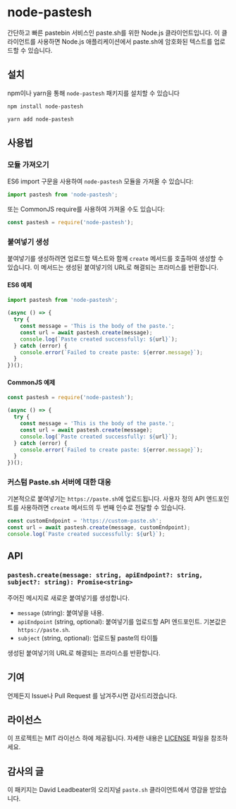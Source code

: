 # node-pastesh

간단하고 빠른 pastebin 서비스인 paste.sh를 위한 Node.js 클라이언트입니다. 
이 클라이언트를 사용하면 Node.js 애플리케이션에서 paste.sh에 암호화된 텍스트를 업로드할 수 있습니다.

## 설치

npm이나 yarn을 통해 `node-pastesh` 패키지를 설치할 수 있습니다

```sh
npm install node-pastesh
```

```sh
yarn add node-pastesh
```


## 사용법

### 모듈 가져오기

ES6 import 구문을 사용하여 `node-pastesh` 모듈을 가져올 수 있습니다:

```typescript
import pastesh from 'node-pastesh';
```

또는 CommonJS require를 사용하여 가져올 수도 있습니다:

```javascript
const pastesh = require('node-pastesh');
```

### 붙여넣기 생성

붙여넣기를 생성하려면 업로드할 텍스트와 함께 `create` 메서드를 호출하여 생성할 수 있습니다. 이 메서드는 생성된 붙여넣기의 URL로 해결되는 프라미스를 반환합니다.

#### ES6 예제

```typescript
import pastesh from 'node-pastesh';

(async () => {
  try {
    const message = 'This is the body of the paste.';
    const url = await pastesh.create(message);
    console.log(`Paste created successfully: ${url}`);
  } catch (error) {
    console.error(`Failed to create paste: ${error.message}`);
  }
})();
```

#### CommonJS 예제

```javascript
const pastesh = require('node-pastesh');

(async () => {
  try {
    const message = 'This is the body of the paste.';
    const url = await pastesh.create(message);
    console.log(`Paste created successfully: ${url}`);
  } catch (error) {
    console.error(`Failed to create paste: ${error.message}`);
  }
})();
```

### 커스텀 Paste.sh 서버에 대한 대응

기본적으로 붙여넣기는 `https://paste.sh`에 업로드됩니다. 사용자 정의 API 엔드포인트를 사용하려면 `create` 메서드의 두 번째 인수로 전달할 수 있습니다.

```typescript
const customEndpoint = 'https://custom-paste.sh';
const url = await pastesh.create(message, customEndpoint);
console.log(`Paste created successfully: ${url}`);
```

## API

### `pastesh.create(message: string, apiEndpoint?: string, subject?: string): Promise<string>`

주어진 메시지로 새로운 붙여넣기를 생성합니다.

- `message` (string): 붙여넣을 내용.
- `apiEndpoint` (string, optional): 붙여넣기를 업로드할 API 엔드포인트. 기본값은 `https://paste.sh`.
- `subject` (string, optional): 업로드될 paste의 타이틀


생성된 붙여넣기의 URL로 해결되는 프라미스를 반환합니다.

## 기여
언제든지 Issue나 Pull Request 를 남겨주시면 감사드리겠습니다. 

## 라이선스

이 프로젝트는 MIT 라이선스 하에 제공됩니다. 자세한 내용은 [LICENSE](LICENSE) 파일을 참조하세요.

## 감사의 글

이 패키지는 David Leadbeater의 오리지널 `paste.sh` 클라이언트에서 영감을 받았습니다.
